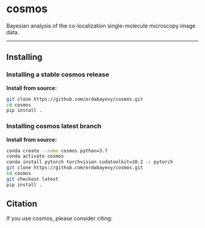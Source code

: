 # cosmos

Bayesian analysis of the co-localization single-molecule microscopy image data.

----------------------------------------------------------------------------------------------------

## Installing

### Installing a stable cosmos release

**Install from source:**
```sh
git clone https://github.com/ordabayevy/cosmos.git
cd cosmos
pip install .
```

### Installing cosmos latest branch

**Install from source:**
```sh
conda create --name cosmos python=3.7
conda activate cosmos
conda install pytorch torchvision cudatoolkit=10.2 -c pytorch
git clone https://github.com/ordabayevy/cosmos.git
cd cosmos
git checkout latest
pip install .
```

## Citation
If you use cosmos, please consider citing:
